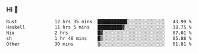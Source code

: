 ### Hi 👋

<!--START_SECTION:waka-->

```txt
Rust              12 hrs 35 mins  ███████████░░░░░░░░░░░░░░   43.99 %
Haskell           11 hrs 5 mins   █████████▓░░░░░░░░░░░░░░░   38.75 %
Nix               2 hrs           █▓░░░░░░░░░░░░░░░░░░░░░░░   07.01 %
sh                1 hr 40 mins    █▒░░░░░░░░░░░░░░░░░░░░░░░   05.88 %
Other             30 mins         ▒░░░░░░░░░░░░░░░░░░░░░░░░   01.81 %
```

<!--END_SECTION:waka-->
